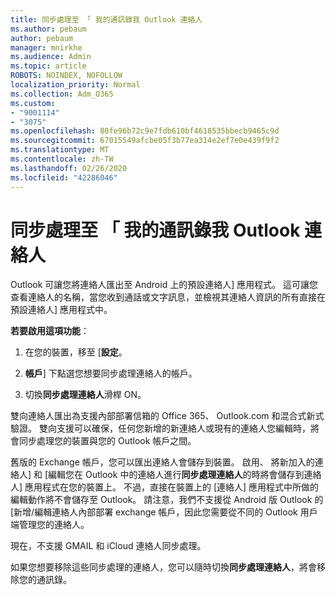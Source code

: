 ```yaml
---
title: 同步處理至 「 我的通訊錄我 Outlook 連絡人
ms.author: pebaum
author: pebaum
manager: mnirkhe
ms.audience: Admin
ms.topic: article
ROBOTS: NOINDEX, NOFOLLOW
localization_priority: Normal
ms.collection: Adm_O365
ms.custom:
- "9001114"
- "3075"
ms.openlocfilehash: 80fe96b72c9e7fdb610bf4618535bbecb9465c9d
ms.sourcegitcommit: 67015549afcbe05f3b77ea314e2ef7e0e439f9f2
ms.translationtype: MT
ms.contentlocale: zh-TW
ms.lasthandoff: 02/26/2020
ms.locfileid: "42286046"
---
```

# <a name="sync-my-outlook-contacts-to-my-address-book"></a>同步處理至 「 我的通訊錄我 Outlook 連絡人

Outlook 可讓您將連絡人匯出至 Android 上的預設連絡人] 應用程式。 這可讓您查看連絡人的名稱，當您收到通話或文字訊息，並檢視其連絡人資訊的所有直接在預設連絡人] 應用程式中。
 
**若要啟用這項功能**：
 
1. 在您的裝置，移至 [**設定**。

2. **帳戶**] 下點選您想要同步處理連絡人的帳戶。

3. 切換**同步處理連絡人**滑桿 ON。
 
雙向連絡人匯出為支援內部部署信箱的 Office 365、 Outlook.com 和混合式新式驗證。 雙向支援可以確保，任何您新增的新連絡人或現有的連絡人您編輯時，將會同步處理您的裝置與您的 Outlook 帳戶之間。
 
舊版的 Exchange 帳戶，您可以匯出連絡人會儲存到裝置。 啟用、 將新加入的連絡人] 和 [編輯您在 Outlook 中的連絡人進行**同步處理連絡人**的時將會儲存到連絡人] 應用程式在您的裝置上。 不過，直接在裝置上的 [連絡人] 應用程式中所做的編輯動作將不會儲存至 Outlook。 請注意，我們不支援從 Android 版 Outlook 的 [新增/編輯連絡人內部部署 exchange 帳戶，因此您需要從不同的 Outlook 用戶端管理您的連絡人。
 
現在，不支援 GMAIL 和 iCloud 連絡人同步處理。
 
如果您想要移除這些同步處理的連絡人，您可以隨時切換**同步處理連絡人**，將會移除您的通訊錄。
